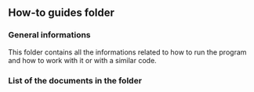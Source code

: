 ## How-to guides folder
### General informations
This folder contains all the informations related to how to run the program and how to work with it or with a similar code.

### List of the documents in the folder
